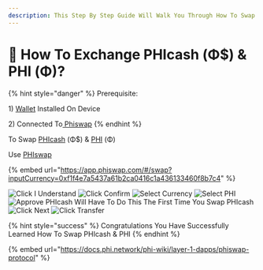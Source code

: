 ```yaml
---
description: This Step By Step Guide Will Walk You Through How To Swap PHIcash & PHI
---
```


# 🔄 How To Exchange PHIcash (Φ$) & PHI (Φ)?

{% hint style="danger" %}
Prerequisite:&#x20;

1\) [Wallet](../../use-phi-smart-chain/compatible-wallets/) Installed On Device&#x20;

2\) Connected To[ Phiswap](../../layer-1-dapps/phiswap-protocol/connect-wallet-to-phiswap.md)
{% endhint %}

To Swap [PHIcash](https://docs.phi.network/phi-wiki/phi-smart-chain/phicash-fusd) (Φ$) & [PHI](https://docs.phi.network/phi-wiki/phi-smart-chain/phi-f) (Φ)

Use [PHIswap](https://app.phiswap.com/#/swap?inputCurrency=0xf1f4e7a5437a61b2ca0416c1a436133460f8b7c4)

{% embed url="https://app.phiswap.com/#/swap?inputCurrency=0xf1f4e7a5437a61b2ca0416c1a436133460f8b7c4" %}

![Click I Understand](../../.gitbook/assets/IMG\_4803.jpg) ![Click Confirm](../../.gitbook/assets/IMG\_4804.jpg) ![Select Currency](<../../.gitbook/assets/IMG\_4805 (1).jpg>) ![Select PHI](<../../.gitbook/assets/IMG\_4806 (1).jpg>) ![Approve PHIcash Will Have To Do This The First Time You Swap PHIcash](../../.gitbook/assets/IMG\_4808.jpg) ![Click Next](<../../.gitbook/assets/IMG\_4809 (1).jpg>) ![Click Transfer](<../../.gitbook/assets/IMG\_4810 (1).jpg>)

{% hint style="success" %}
Congratulations You Have Successfully Learned How To Swap PHIcash & PHI
{% endhint %}

{% embed url="https://docs.phi.network/phi-wiki/layer-1-dapps/phiswap-protocol" %}



